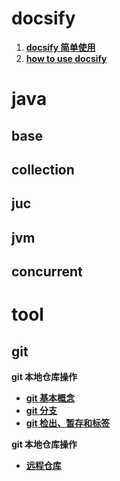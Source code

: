 # **docsify**

1. **[docsify 简单使用](./docs/docsify/docsify%20使用.md)**
2. **[how to use docsify](./docs/docsify/how-to-use-docsify.md)**

# **java**

## base

## collection

## juc

## jvm

## concurrent

# **tool**

## **git**

**git 本地仓库操作**

- **[git 基本概念](./docs/tool/git/基本概念.md)**
- **[git 分支](./docs/tool/git/分支.md)**
- **[git 检出、暂存和标签](./docs/tool/git/检出、暂存和标签.md)**

**git 本地仓库操作**

- **[远程仓库](./docs/tool/git/远程仓库.md)**
